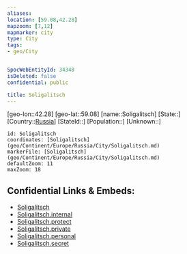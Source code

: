 ```yaml
---
aliases: 
location: [59.08,42.28]
mapzoom: [7,12] 
mapmarker: city 
type: City
tags:
- geo/City


SpocWebEntityId: 34348
isDeleted: false
confidential: public

title: Soligalitsch
---
```

[geo-lon::42.28]
[geo-lat::59.08]
[name::Soligalitsch]
[State::]
[Country::[Russia](geo/Continent/Europe/Russia.md)]
[StateId::]
[Population::]
[Unknown::]


```leaflet
id: Soligalitsch
coordinates: [Soligalitsch](geo/Continent/Europe/Russia/City/Soligalitsch.md)
markerFile: [Soligalitsch](geo/Continent/Europe/Russia/City/Soligalitsch.md)
defaultZoom: 11 
maxZoom: 18
```


## Confidential Links & Embeds: 
- [Soligalitsch](../../../../../../_public/geo/Continent/Europe/Russia/City/Soligalitsch.md) 
- [Soligalitsch.internal](../../../../../../_internal/geo/Continent/Europe/Russia/City/Soligalitsch.internal.md) 
- [Soligalitsch.protect](../../../../../../_protect/geo/Continent/Europe/Russia/City/Soligalitsch.protect.md) 
- [Soligalitsch.private](../../../../../../_private/geo/Continent/Europe/Russia/City/Soligalitsch.private.md) 
- [Soligalitsch.personal](../../../../../../_personal/geo/Continent/Europe/Russia/City/Soligalitsch.personal.md) 
- [Soligalitsch.secret](../../../../../../_secret/geo/Continent/Europe/Russia/City/Soligalitsch.secret.md) 
